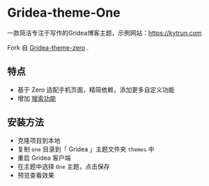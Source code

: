 # Gridea-theme-One

一款简洁专注于写作的Gridea博客主题，示例网站：<https://kytrun.com>

Fork 自 [Gridea-theme-zero](https://github.com/Alanrk/gridea-theme-zero) .

## 特点
- 基于 Zero 适配手机页面，精简依赖，添加更多自定义功能
- 增加 [搜索功能](https://github.com/kytrun/gridea-search)

## 安装方法
- 克隆项目到本地
- 复制 `one` 目录到「 Gridea 」主题文件夹 `themes` 中
- 重启 Gridea 客户端
- 在主题中选择 `One` 主题，点击保存
- 预览查看效果

